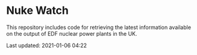 # Nuke Watch

This repository includes code for retrieving the latest information available on the output of EDF nuclear power plants in the UK.

Last updated: 2021-01-06 04:22